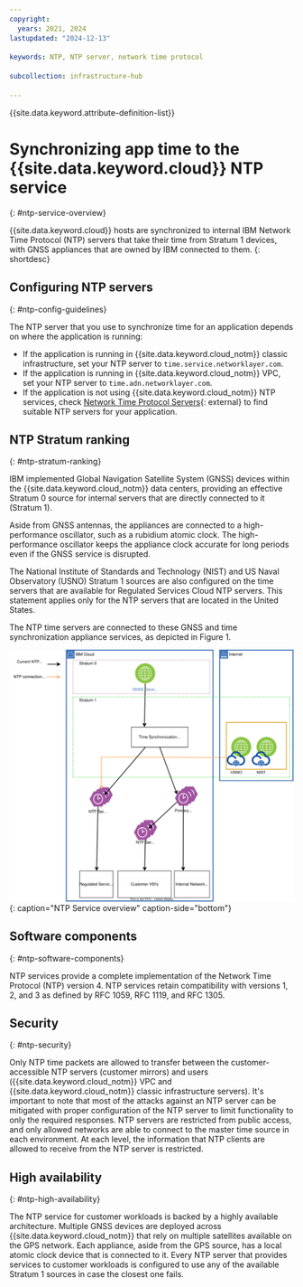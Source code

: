```yaml
---
copyright:
  years: 2021, 2024
lastupdated: "2024-12-13"

keywords: NTP, NTP server, network time protocol

subcollection: infrastructure-hub

---
```


{{site.data.keyword.attribute-definition-list}}

# Synchronizing app time to the {{site.data.keyword.cloud}} NTP service
{: #ntp-service-overview}

{{site.data.keyword.cloud}} hosts are synchronized to internal IBM Network Time Protocol (NTP) servers that take their time from Stratum 1 devices, with GNSS appliances that are owned by IBM connected to them.
{: shortdesc}

## Configuring NTP servers
{: #ntp-config-guidelines}

The NTP server that you use to synchronize time for an application depends on where the application is running:

- If the application is running in {{site.data.keyword.cloud_notm}} classic infrastructure, set your NTP server to `time.service.networklayer.com`.
- If the application is running in {{site.data.keyword.cloud_notm}} VPC, set your NTP server to `time.adn.networklayer.com`.
- If the application is not using {{site.data.keyword.cloud_notm}} NTP services, check [Network Time Protocol Servers](https://support.ntp.org/Servers){: external} to find suitable NTP servers for your application.

## NTP Stratum ranking
{: #ntp-stratum-ranking}

IBM implemented Global Navigation Satellite System (GNSS) devices within the {{site.data.keyword.cloud_notm}} data centers, providing an effective Stratum 0 source for internal servers that are directly connected to it (Stratum 1).

Aside from GNSS antennas, the appliances are connected to a high-performance oscillator, such as a rubidium atomic clock. The high-performance oscillator keeps the appliance clock accurate for long periods even if the GNSS service is disrupted.

The National Institute of Standards and Technology (NIST) and US Naval Observatory (USNO) Stratum 1 sources are also configured on the time servers that are available for Regulated Services Cloud NTP servers. This statement applies only for the NTP servers that are located in the United States.

The NTP time servers are connected to these GNSS and time synchronization appliance services, as depicted in Figure 1.

![NTP service overview](images/ntppublic.svg){: caption="NTP Service overview" caption-side="bottom"}

## Software components
{: #ntp-software-components}

NTP services provide a complete implementation of the Network Time Protocol (NTP) version 4. NTP services retain compatibility with versions 1, 2, and 3 as defined by RFC 1059, RFC 1119, and RFC 1305.

## Security
{: #ntp-security}

Only NTP time packets are allowed to transfer between the customer-accessible NTP servers (customer mirrors) and users ({{site.data.keyword.cloud_notm}} VPC and {{site.data.keyword.cloud_notm}} classic infrastructure servers). It's important to note that most of the attacks against an NTP server can be mitigated with proper configuration of the NTP server to limit functionality to only the required responses. NTP servers are restricted from public access, and only allowed networks are able to connect to the master time source in each environment. At each level, the information that NTP clients are allowed to receive from the NTP server is restricted.

## High availability
{: #ntp-high-availability}

The NTP service for customer workloads is backed by a highly available architecture. Multiple GNSS devices are deployed across {{site.data.keyword.cloud_notm}} that rely on multiple satellites available on the GPS network. Each appliance, aside from the GPS source, has a local atomic clock device that is connected to it. Every NTP server that provides services to customer workloads is configured to use any of the available Stratum 1 sources in case the closest one fails.
